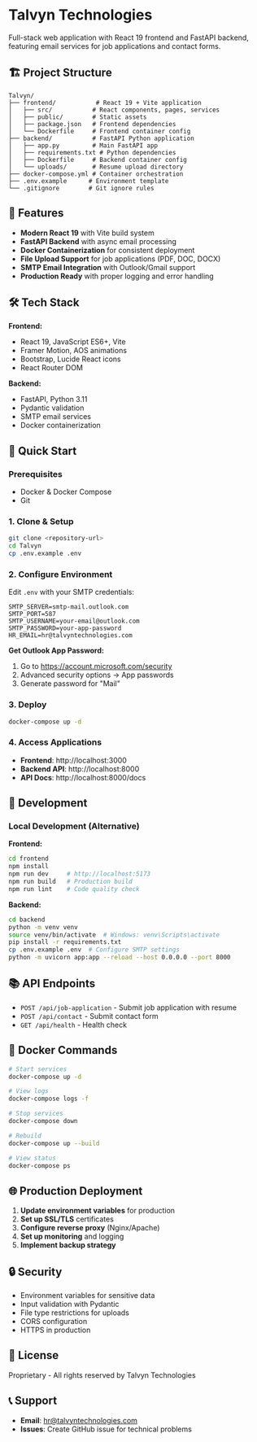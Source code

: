 # Talvyn Technologies

Full-stack web application with React 19 frontend and FastAPI backend, featuring email services for job applications and contact forms.

## 🏗️ Project Structure

```
Talvyn/
├── frontend/           # React 19 + Vite application
│   ├── src/           # React components, pages, services
│   ├── public/        # Static assets
│   ├── package.json   # Frontend dependencies
│   └── Dockerfile     # Frontend container config
├── backend/           # FastAPI Python application
│   ├── app.py         # Main FastAPI app
│   ├── requirements.txt # Python dependencies
│   ├── Dockerfile     # Backend container config
│   └── uploads/       # Resume upload directory
├── docker-compose.yml # Container orchestration
├── .env.example      # Environment template
└── .gitignore        # Git ignore rules
```

## 🚀 Features

- **Modern React 19** with Vite build system
- **FastAPI Backend** with async email processing
- **Docker Containerization** for consistent deployment
- **File Upload Support** for job applications (PDF, DOC, DOCX)
- **SMTP Email Integration** with Outlook/Gmail support
- **Production Ready** with proper logging and error handling

## 🛠️ Tech Stack

**Frontend:**
- React 19, JavaScript ES6+, Vite
- Framer Motion, AOS animations
- Bootstrap, Lucide React icons
- React Router DOM

**Backend:**
- FastAPI, Python 3.11
- Pydantic validation
- SMTP email services
- Docker containerization

## 🚦 Quick Start

### Prerequisites
- Docker & Docker Compose
- Git

### 1. Clone & Setup
```bash
git clone <repository-url>
cd Talvyn
cp .env.example .env
```

### 2. Configure Environment
Edit `.env` with your SMTP credentials:
```env
SMTP_SERVER=smtp-mail.outlook.com
SMTP_PORT=587
SMTP_USERNAME=your-email@outlook.com
SMTP_PASSWORD=your-app-password
HR_EMAIL=hr@talvyntechnologies.com
```

**Get Outlook App Password:**
1. Go to https://account.microsoft.com/security
2. Advanced security options → App passwords
3. Generate password for "Mail"

### 3. Deploy
```bash
docker-compose up -d
```

### 4. Access Applications
- **Frontend**: http://localhost:3000
- **Backend API**: http://localhost:8000
- **API Docs**: http://localhost:8000/docs

## 🔧 Development

### Local Development (Alternative)

**Frontend:**
```bash
cd frontend
npm install
npm run dev     # http://localhost:5173
npm run build   # Production build
npm run lint    # Code quality check
```

**Backend:**
```bash
cd backend
python -m venv venv
source venv/bin/activate  # Windows: venv\Scripts\activate
pip install -r requirements.txt
cp .env.example .env  # Configure SMTP settings
python -m uvicorn app:app --reload --host 0.0.0.0 --port 8000
```

## 📚 API Endpoints

- `POST /api/job-application` - Submit job application with resume
- `POST /api/contact` - Submit contact form
- `GET /api/health` - Health check

## 🐳 Docker Commands

```bash
# Start services
docker-compose up -d

# View logs
docker-compose logs -f

# Stop services
docker-compose down

# Rebuild
docker-compose up --build

# View status
docker-compose ps
```

## 🌐 Production Deployment

1. **Update environment variables** for production
2. **Set up SSL/TLS** certificates
3. **Configure reverse proxy** (Nginx/Apache)
4. **Set up monitoring** and logging
5. **Implement backup strategy**

## 🔒 Security

- Environment variables for sensitive data
- Input validation with Pydantic
- File type restrictions for uploads
- CORS configuration
- HTTPS in production

## 📝 License

Proprietary - All rights reserved by Talvyn Technologies

## 📞 Support

- **Email**: hr@talvyntechnologies.com
- **Issues**: Create GitHub issue for technical problems